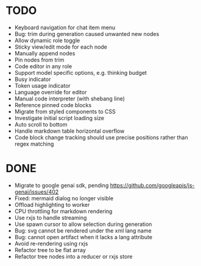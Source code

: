 # TODO

- Keyboard navigation for chat item menu
- Bug: trim during generation caused unwanted new nodes
- Allow dynamic role toggle
- Sticky view/edit mode for each node
- Manually append nodes
- Pin nodes from trim
- Code editor in any role
- Support model specific options, e.g. thinking budget
- Busy indicator
- Token usage indicator
- Language override for editor
- Manual code interpreter (with shebang line)
- Reference pinned code blocks
- Migrate from styled components to CSS
- Investigate initial script loading size
- Auto scroll to bottom
- Handle markdown table horizontal overflow
- Code block change tracking should use precise positions rather than regex matching

# DONE

- Migrate to google genai sdk, pending https://github.com/googleapis/js-genai/issues/402
- Fixed: mermaid dialog no longer visible
- Offload highlighting to worker
- CPU throttling for markdown rendering
- Use rxjs to handle streaming
- Use spawn cursor to allow selection during generation
- Bug: svg cannot be rendered under the xml lang name
- Bug: cannot open artifact when it lacks a lang attribute
- Avoid re-rendering using rxjs
- Refactor tree to be flat array
- Refactor tree nodes into a reducer or rxjs store
